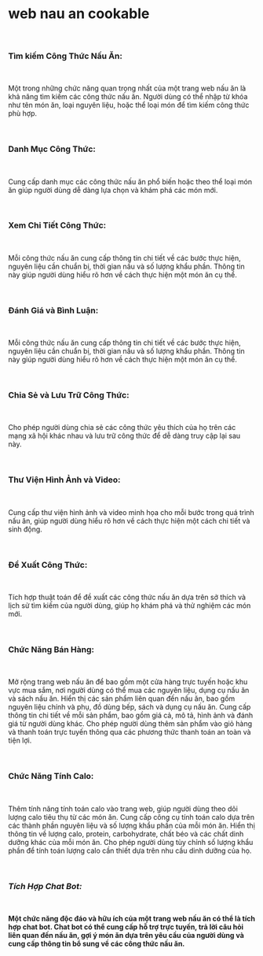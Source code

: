 <h1>web nau an cookable</h1><br>
<h3>Tìm kiếm Công Thức Nấu Ăn: </h3><br>
<p>Một trong những chức năng quan trọng nhất của một trang web nấu ăn là khả năng tìm kiếm các công thức nấu ăn. Người dùng có thể nhập từ khóa như tên món ăn, loại nguyên liệu, hoặc thể loại món để tìm kiếm công thức phù hợp.</p><br>
<h3>Danh Mục Công Thức: </h3><br>
<p>Cung cấp danh mục các công thức nấu ăn phổ biến hoặc theo thể loại món ăn giúp người dùng dễ dàng lựa chọn và khám phá các món mới.</p><br>
<h3>Xem Chi Tiết Công Thức: </h3><br>
<p>Mỗi công thức nấu ăn cung cấp thông tin chi tiết về các bước thực hiện, nguyên liệu cần chuẩn bị, thời gian nấu và số lượng khẩu phần. Thông tin này giúp người dùng hiểu rõ hơn về cách thực hiện một món ăn cụ thể.</p><br>
<h3>Đánh Giá và Bình Luận: </h3><br>
<p>Mỗi công thức nấu ăn cung cấp thông tin chi tiết về các bước thực hiện, nguyên liệu cần chuẩn bị, thời gian nấu và số lượng khẩu phần. Thông tin này giúp người dùng hiểu rõ hơn về cách thực hiện một món ăn cụ thể.</p><br>
<h3>Chia Sẻ và Lưu Trữ Công Thức: </h3><br>
<p>Cho phép người dùng chia sẻ các công thức yêu thích của họ trên các mạng xã hội khác nhau và lưu trữ công thức để dễ dàng truy cập lại sau này.</p><br>
<h3>Thư Viện Hình Ảnh và Video: </h3><br>
<p>Cung cấp thư viện hình ảnh và video minh họa cho mỗi bước trong quá trình nấu ăn, giúp người dùng hiểu rõ hơn về cách thực hiện một cách chi tiết và sinh động.</p><br>
<h3>Đề Xuất Công Thức: </h3><br>
<p>Tích hợp thuật toán để đề xuất các công thức nấu ăn dựa trên sở thích và lịch sử tìm kiếm của người dùng, giúp họ khám phá và thử nghiệm các món mới.</p><br>
<h3>Chức Năng Bán Hàng: </h3><br>
<p>Mở rộng trang web nấu ăn để bao gồm một cửa hàng trực tuyến hoặc khu vực mua sắm, nơi người dùng có thể mua các nguyên liệu, dụng cụ nấu ăn và sách nấu ăn.
Hiển thị các sản phẩm liên quan đến nấu ăn, bao gồm nguyên liệu chính và phụ, đồ dùng bếp, sách và dụng cụ nấu ăn.
Cung cấp thông tin chi tiết về mỗi sản phẩm, bao gồm giá cả, mô tả, hình ảnh và đánh giá từ người dùng khác.
Cho phép người dùng thêm sản phẩm vào giỏ hàng và thanh toán trực tuyến thông qua các phương thức thanh toán an toàn và tiện lợi.</p><br>
<h3>Chức Năng Tính Calo: </h3><br>
<p>Thêm tính năng tính toán calo vào trang web, giúp người dùng theo dõi lượng calo tiêu thụ từ các món ăn.
Cung cấp công cụ tính toán calo dựa trên các thành phần nguyên liệu và số lượng khẩu phần của mỗi món ăn.
Hiển thị thông tin về lượng calo, protein, carbohydrate, chất béo và các chất dinh dưỡng khác của mỗi món ăn.
Cho phép người dùng tùy chỉnh số lượng khẩu phần để tính toán lượng calo cần thiết dựa trên nhu cầu dinh dưỡng của họ.</p><br>
<b><h3><i>Tích Hợp Chat Bot: </i></h3><br>
<p>Một chức năng độc đáo và hữu ích của một trang web nấu ăn có thể là tích hợp chat bot. Chat bot có thể cung cấp hỗ trợ trực tuyến, trả lời câu hỏi liên quan đến nấu ăn, gợi ý món ăn dựa trên yêu cầu của người dùng và cung cấp thông tin bổ sung về các công thức nấu ăn.</p><br>
</b>
